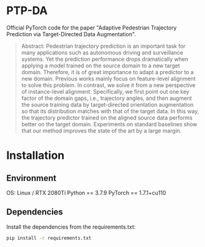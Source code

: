 # PTP-DA
Official PyTorch code for the paper "Adaptive Pedestrian Trajectory Prediction via Target-Directed Data Augmentation". 

>Abstract: Pedestrian trajectory prediction is an important task for many applications such as autonomous driving and surveillance systems. Yet the prediction performance drops dramatically when applying a model trained on the source domain to a new target domain. Therefore, it is of great importance to adapt a predictor to a new domain. Previous works mainly focus on feature-level alignment to solve this problem. In contrast, we solve it from a new perspective of instance-level alignment. Specifically, we first point out one key factor of the domain gaps, i.e., trajectory angles, and then augment the source training data by target-directed orientation augmentation so that its distribution matches with that of the target data. In this way, the trajectory predictor trained on the aligned source data performs better on the target domain. Experiments on standard baselines show that our method improves the state of the art by a large margin.

# Installation

## Environment

OS: Linux / RTX 2080Ti
Python == 3.7.9
PyTorch == 1.7.1+cu110

## Dependencies

Install the dependencies from the requirements.txt:

```bash
pip install -r requirements.txt
```
